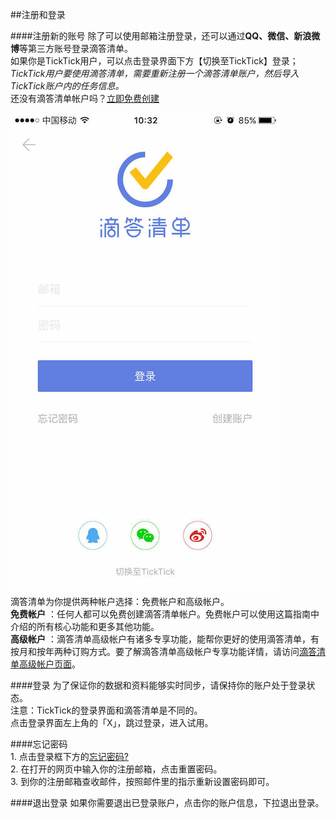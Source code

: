 ##注册和登录

####注册新的账号
除了可以使用邮箱注册登录，还可以通过**QQ、微信、新浪微博**等第三方账号登录滴答清单。
<br >如果你是TickTick用户，可以点击登录界面下方【切换至TickTick】登录；
<br >*TickTick用户要使用滴答清单，需要重新注册一个滴答清单账户，然后导入TickTick账户内的任务信息。*
<br >还没有滴答清单帐户吗？[立即免费创建](https://dida365.com/signup)

![](登陆页.jpg)
<br >滴答清单为你提供两种帐户选择：免费帐户和高级帐户。
<br >**免费帐户**
：任何人都可以免费创建滴答清单帐户。免费帐户可以使用这篇指南中介绍的所有核心功能和更多其他功能。
<br >**高级帐户**
：滴答清单高级帐户有诸多专享功能，能帮你更好的使用滴答清单，有按月和按年两种订购方式。要了解滴答清单高级帐户专享功能详情，请访问[滴答清单高级帐户页面](https://www.dida365.com/about/upgrade)。

####登录
为了保证你的数据和资料能够实时同步，请保持你的账户处于登录状态。
<br >注意：TickTick的登录界面和滴答清单是不同的。
<br >点击登录界面左上角的「X」，跳过登录，进入试用。

####忘记密码
<br>1. 点击登录框下方的[忘记密码?](https://www.dida365.com/sign/requestRestPassword)
<br>2. 在打开的网页中输入你的注册邮箱，点击重置密码。
<br>3. 到你的注册邮箱查收邮件，按照邮件里的指示重新设置密码即可。

####退出登录
如果你需要退出已登录账户，点击你的账户信息，下拉退出登录。
